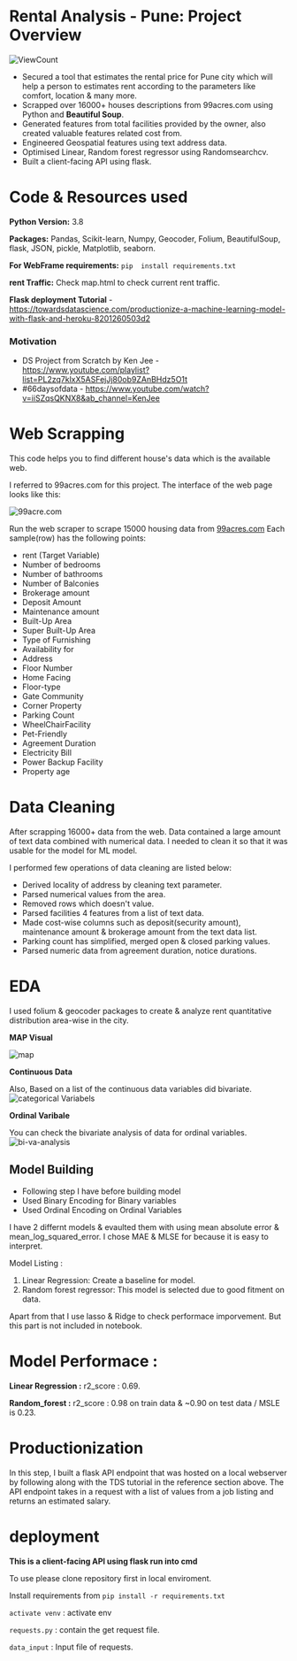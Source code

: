 # Rental Analysis - Pune:  Project Overview

![ViewCount](https://views.whatilearened.today/views/github/senhorinfinito/rental_price_analysis.svg?cache=remove)

* Secured a tool that estimates the rental price for Pune city which will help a person to estimates rent according to the parameters like comfort, location & many more. 
* Scrapped over 16000+ houses descriptions from 99acres.com using Python and  **Beautiful Soup**. 
* Generated features from total facilities provided by the owner, also created valuable features related cost from. 
* Engineered Geospatial features using text address data. 
* Optimised Linear, Random forest regressor using Randomsearchcv. 
* Built a client-facing API using flask. 

# Code & Resources used 

**Python Version:**  3.8 

**Packages:** Pandas, Scikit-learn, Numpy, Geocoder, Folium, BeautifulSoup, flask, JSON, pickle, Matplotlib, seaborn.

**For WebFrame requirements:** ```pip  install requirements.txt``` 

**rent Traffic:** Check map.html to check current rent traffic.

**Flask deployment Tutorial** - https://towardsdatascience.com/productionize-a-machine-learning-model-with-flask-and-heroku-8201260503d2

### Motivation
- DS Project from Scratch by Ken Jee -  https://www.youtube.com/playlist?list=PL2zq7klxX5ASFejJj80ob9ZAnBHdz5O1t
- #66daysofdata - https://www.youtube.com/watch?v=iiSZqsQKNX8&ab_channel=KenJee

# Web Scrapping 


This code helps you to find different house's data which is the available web. 

I referred to 99acres.com for this project. The interface of the web page looks like this:

![99acre.com](https://github.com/senhorinfinito/scrappers/blob/main/images/99acres.jpg)

Run the web scraper to scrape 15000 housing data from [99acres.com](https://www.99acres.com/flats-for-rent-in-pune-ffid-page-2) Each sample(row) has the following points:
- rent (Target Variable)
- Number of bedrooms
- Number of bathrooms 
- Number of Balconies 
- Brokerage amount 
- Deposit Amount 
- Maintenance amount
- Built-Up Area
- Super Built-Up Area
- Type of Furnishing
- Availability for 
- Address
- Floor Number 
- Home Facing
- Floor-type
- Gate Community
- Corner Property 
- Parking Count
- WheelChairFacility
- Pet-Friendly
- Agreement Duration
- Electricity Bill
- Power Backup  Facility
- Property age
 
# Data Cleaning 

After scrapping 16000+  data from the web. Data contained a large amount of text data combined with numerical data. I needed to clean it so that it was usable for the model for ML model. 


I performed few operations of data cleaning are listed below:
- Derived locality of address by cleaning text parameter. 
- Parsed numerical values from the area.
- Removed rows which doesn't value.
- Parsed facilities 4 features from a list of text data.
- Made cost-wise columns such as deposit(security amount), maintenance amount & brokerage amount from the text data list.
- Parking count has simplified, merged open & closed parking values.
- Parsed numeric data from agreement duration, notice durations.

# EDA 

I used folium & geocoder packages to create & analyze rent quantitative distribution area-wise in the city. 

**MAP Visual**


![map](https://github.com/senhorinfinito/rental_price_analysis/blob/main/images/map2.jpg)

**Continuous Data**

Also, Based on a list of the continuous data variables did bivariate.  
![categorical Variabels](https://github.com/senhorinfinito/rental_price_analysis/blob/main/images/continous_variables.jpg)
 
**Ordinal Varibale**

You can check the bivariate analysis of data for ordinal variables.
![bi-va-analysis](https://github.com/senhorinfinito/rental_price_analysis/blob/main/images/ordinal_variable.jpg)


## Model Building 

* Following step I have before building model 
* Used Binary Encoding for Binary variables
* Used Ordinal Encoding on Ordinal Variables 

I have 2 differnt models & evaulted them with using mean absolute error  & mean_log_squared_error. I chose MAE & MLSE for because it is easy to interpret. 

Model Listing : 
1. Linear Regression:  Create a baseline for model.
2. Random forest regressor: This model is selected due to good fitment on data.

Apart from that I use lasso & Ridge to check performace imporvement. But this part is not included in notebook. 

# Model Performace :
**Linear Regression :** r2_score : 0.69. 

**Random_forest :** r2_score : 0.98 on train data & ~0.90 on test data / MSLE is  0.23. 

# Productionization
In this step, I built a flask API endpoint that was hosted on a local webserver by following along with the TDS tutorial in the reference section above. The API endpoint takes in a request with a list of values from a job listing and returns an estimated salary.

# deployment

**This is a client-facing API using flask run into cmd**

To use please clone repository first in local enviroment.

Install requirements from  ```pip install -r requirements.txt```

```activate venv``` : activate env

```requests.py``` : contain the get request file.

```data_input```  :  Input file of requests.
